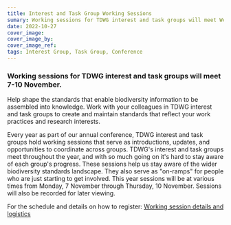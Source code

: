 ```yaml
---
title: Interest and Task Group Working Sessions
sumary: Working sessions for TDWG interest and task groups will meet Wednesdays and Thursdays through the month of November.
date: 2022-10-27
cover_image: 
cover_image_by: 
cover_image_ref: 
tags: Interest Group, Task Group, Conference
---
```


### Working sessions for TDWG interest and task groups will meet 7-10 November.

Help shape the standards that enable biodiversity information to be assembled into knowledge. Work with your colleagues in TDWG interest and task groups to create and maintain standards that reflect your work practices and research interests.

Every year as part of our annual conference, TDWG interest and task groups hold working sessions that serve as introductions, updates, and opportunities to coordinate across groups. TDWG's interest and task groups meet throughout the year, and with so much going on it's hard to stay aware of each group's progress. These sessions help us stay aware of the wider biodiversity standards landscape. They also serve as "on-ramps" for people who are just starting to get involved. This year sessions will be at various times from Monday, 7 November through Thursday, 10 November. Sessions will also be recorded for later viewing.

For the schedule and details on how to register: [Working session details and logistics](https://www.tdwg.org/conferences/2022/working-sessions/)
